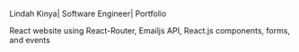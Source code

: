 Lindah Kinya| Software Engineer| Portfolio

React website using React-Router, Emailjs API, React.js components, forms, and
events
